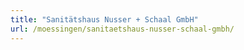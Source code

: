 ```yaml
---
title: "Sanitätshaus Nusser + Schaal GmbH"
url: /moessingen/sanitaetshaus-nusser-schaal-gmbh/
---
```

